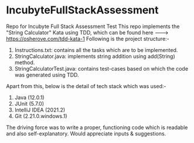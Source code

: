 # IncubyteFullStackAssessment
Repo for Incubyte Full Stack Assessment Test
This repo implements the "String Calculator" Kata using TDD, which can be found here ---> https://osherove.com/tdd-kata-1 
Following is the project structure:-
  1. Instructions.txt: contains all the tasks which are to be implemented.
  2. StringCalculator.java: implements string addition using add(String) method.
  3. StringCalculatorTest.java: contains test-cases based on which the code was generated using TDD.

Apart from this, below is the detail of tech stack which was used:-
  1. Java (12.0.1)
  2. JUnit (5.7.0)
  3. IntelliJ IDEA (2021.2)
  4. Git (2.21.0.windows.1)

The driving force was to write a proper, functioning code which is readable and also self-explanatory.
Would appreciate inputs & suggestions.
